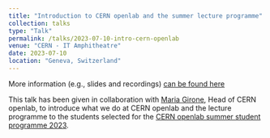 ```yaml
---
title: "Introduction to CERN openlab and the summer lecture programme"
collection: talks
type: "Talk"
permalink: /talks/2023-07-10-intro-cern-openlab
venue: "CERN - IT Amphitheatre"
date: 2023-07-10
location: "Geneva, Switzerland"
---
```


More information (e.g., slides and recordings) [can be found here](https://indico.cern.ch/event/1293850/)

This talk has been given in collaboration with [Maria Girone](https://openlab.cern/about/our-people/maria-girone), Head of CERN openlab,
to introduce what we do at CERN openlab and the lecture programme to the students selected for the
[CERN openlab summer student programme 2023](https://home.web.cern.ch/news/announcement/computing/2023-cern-openlab-summer-student-programme-under-way-dont-miss-our).
